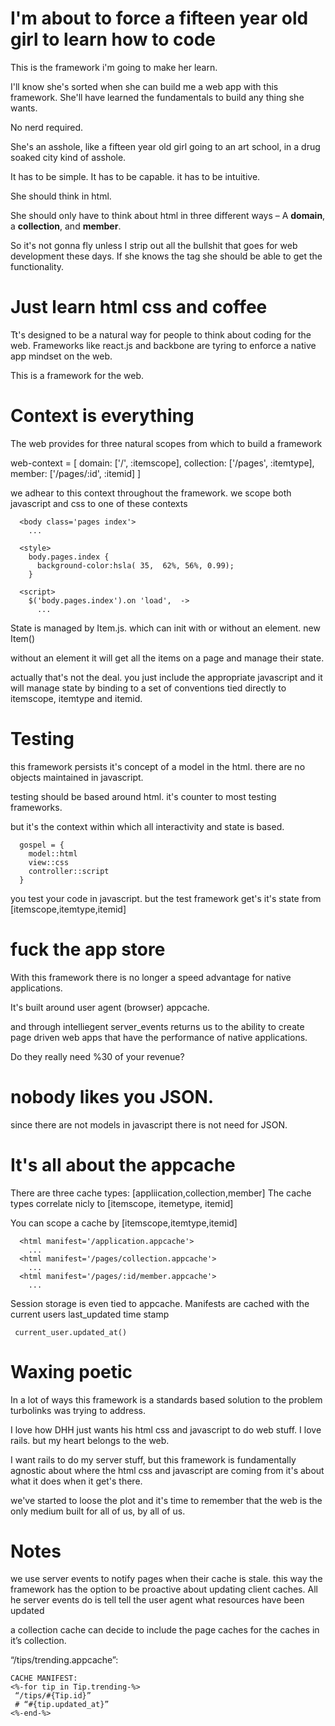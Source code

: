 #  I'm  about to force a fifteen year old girl to learn how to code

This is the framework i'm going to make her learn.

I'll know she's sorted when she can build me a web app with this framework. She'll have learned the fundamentals to build any thing she wants.

No nerd required.

She's an asshole, like a fifteen year old girl going to an art school, in a drug soaked city kind of asshole. 

It has to be simple. It has to be capable. it has to be intuitive. 

She should think in html.

She should only have to think about html in three different ways – A **domain**, a **collection**, and **member**.

So it's not gonna fly unless I strip out all the bullshit that goes for web development these days. If she knows the tag she should be able to get the functionality.

# Just learn html css and coffee
Tt's designed to be a natural way for people to think about coding for the web. Frameworks like react.js and backbone are tyring to enforce a native app mindset on the web.

This is a framework for the web.

# Context is everything

The web provides for three natural scopes from which to build a framework

  web-context = [
    domain:     ['/',          :itemscope],
    collection: ['/pages',     :itemtype],
    member:     ['/pages/:id', :itemid]
  ]


we adhear to this context throughout the framework.  we scope both javascript and css to one of these contexts

```
  <body class='pages index'>
    ...

  <style>
    body.pages.index {
      background-color:hsla( 35,  62%, 56%, 0.99);
    }

  <script>
    $('body.pages.index').on 'load',  ->
      ...
```

State is managed by Item.js. which can init with or without an element.
	 new Item()

  without an element it will get all the items on a page and
  manage their state.

actually that's not the deal. you just include the appropriate javascript and it will manage state by binding to a set of conventions tied directly to itemscope, itemtype and itemid.

# Testing

this framework persists it's concept of a model in the html.
there are no objects maintained in javascript.

testing should be based around html. it's counter to most testing frameworks.

but it's the context within which all interactivity and state is based.

```
  gospel = {
    model::html
    view::css
    controller::script
  }  
```

you test your code in javascript. but the test framework get's it's state from [itemscope,itemtype,itemid]

# fuck the app store

With this framework there is no longer a speed advantage for native applications.

It's built around user agent (browser) appcache.

and through intelliegent server_events returns us to the ability to create page driven web apps that have the performance of native applications.

Do they really need %30 of your revenue?

# nobody likes you JSON.

since there are not models in javascript there is not need for JSON.

# It's all about the appcache

There are three cache types: [appliication,collection,member]
The cache types correlate nicly to [itemscope, itemetype, itemid]

You can scope a cache by [itemscope,itemtype,itemid]

```
  <html manifest='/application.appcache'>
    ...
  <html manifest='/pages/collection.appcache'>
    ...
  <html manifest='/pages/:id/member.appcache'>
    ...

```

Session storage is even tied to appcache. Manifests are cached with the current users last_updated time stamp 

```
 current_user.updated_at()
```

# Waxing poetic

In a lot of ways this framework is a standards based solution to the problem turbolinks was trying to address.

I love how DHH just wants his html css and javascript to do web stuff. I love rails. but my heart belongs to the web.

I want rails to do my server stuff, but this framework is fundamentally agnostic about where the html css and javascript  are coming from it's about what it does when it get's there.

we've started to loose the plot and it's time to remember  that the web is the only medium built for all of us, by all of us.

# Notes

we use server events to notify pages when their cache is stale. this way the framework has the option to be proactive about updating client caches. All he server events do is tell tell the user agent what resources have been updated

a collection cache can decide to include the page caches for the caches in it’s collection.

“/tips/trending.appcache”:
```
CACHE MANIFEST:
<%-for tip in Tip.trending-%>
 “/tips/#{Tip.id}”
 # “#{tip.updated_at}”
<%-end-%>
```

